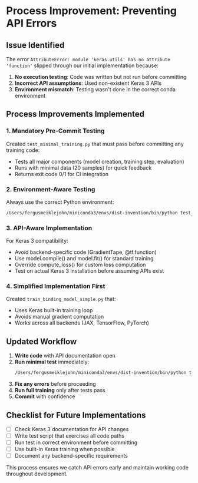 # Process Improvement: Preventing API Errors

## Issue Identified
The error `AttributeError: module 'keras.utils' has no attribute 'function'` slipped through our initial implementation because:

1. **No execution testing**: Code was written but not run before committing
2. **Incorrect API assumptions**: Used non-existent Keras 3 APIs
3. **Environment mismatch**: Testing wasn't done in the correct conda environment

## Process Improvements Implemented

### 1. Mandatory Pre-Commit Testing
Created `test_minimal_training.py` that must pass before committing any training code:
- Tests all major components (model creation, training step, evaluation)
- Runs with minimal data (20 samples) for quick feedback
- Returns exit code 0/1 for CI integration

### 2. Environment-Aware Testing
Always use the correct Python environment:
```bash
/Users/fergusmeiklejohn/miniconda3/envs/dist-invention/bin/python test_script.py
```

### 3. API-Aware Implementation
For Keras 3 compatibility:
- Avoid backend-specific code (GradientTape, @tf.function)
- Use model.compile() and model.fit() for standard training
- Override compute_loss() for custom loss computation
- Test on actual Keras 3 installation before assuming APIs exist

### 4. Simplified Implementation First
Created `train_binding_model_simple.py` that:
- Uses Keras built-in training loop
- Avoids manual gradient computation
- Works across all backends (JAX, TensorFlow, PyTorch)

## Updated Workflow

1. **Write code** with API documentation open
2. **Run minimal test** immediately:
   ```bash
   /Users/fergusmeiklejohn/miniconda3/envs/dist-invention/bin/python test_minimal_training.py
   ```
3. **Fix any errors** before proceeding
4. **Run full training** only after tests pass
5. **Commit** with confidence

## Checklist for Future Implementations

- [ ] Check Keras 3 documentation for API changes
- [ ] Write test script that exercises all code paths
- [ ] Run test in correct environment before committing
- [ ] Use built-in Keras training when possible
- [ ] Document any backend-specific requirements

This process ensures we catch API errors early and maintain working code throughout development.